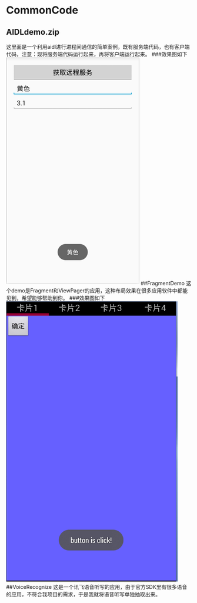 # CommonCode
## AIDLdemo.zip
  这里面是一个利用aidl进行进程间通信的简单案例，既有服务端代码，也有客户端代码，注意：现将服务端代码运行起来，再将客户端运行起来。
###效果图如下
 ![aidl](https://github.com/HotBloodMan/CommonCode/blob/master/aidl.gif)
##FragmentDemo
  这个demo是Fragment和ViewPager的应用，这种布局效果在很多应用软件中都能见到，希望能够帮助到你。
###效果图如下
 ![fragment](https://github.com/HotBloodMan/CommonCode/blob/master/fragment2.gif)
##VoiceRecognize 
  这是一个讯飞语音听写的应用，由于官方SDK里有很多语音的应用，不符合我项目的需求，于是我就将语音听写单独抽取出来。
